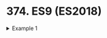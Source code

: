 # 374. ES9 (ES2018)


<details>
  <summary> Example 1 </summary>

- `374-es-9.js` 
```
// Object spread operator
const animals = {
    tiger: 23,
    lion: 5,
    monkey:2,
    bird: 40
}

function objectSpread(p1, p2, p3) {
    console.log(p1);
    console.log(p2);
    console.log(p3);
}

const { tiger, lion, ...rest } = animals;

objectSpread(tiger, lion, rest);
```

-   run `node 374-es9.js`
```
23
5
{ monkey: 2, bird: 40 }
```


---

[Previous](./373_ES8-Async-Await.md) | [Next](./375_ES9-(ES2018)-Async.md)